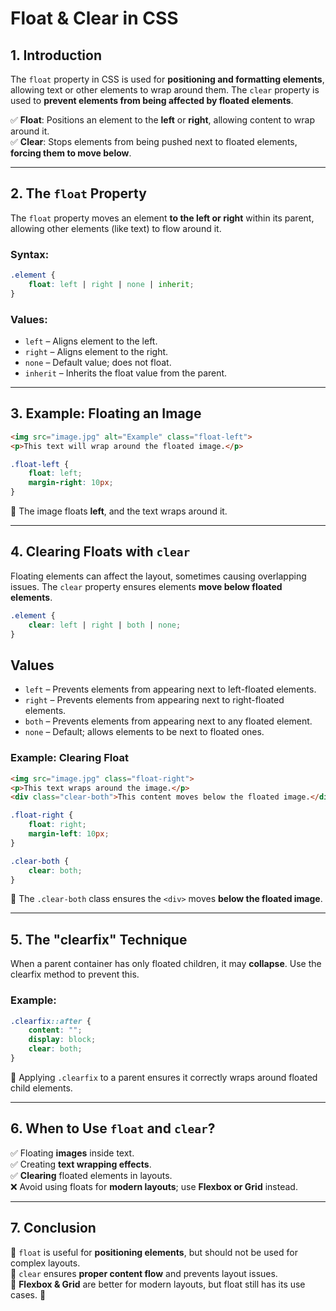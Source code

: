 # **Float & Clear in CSS**  

## **1. Introduction**  

The `float` property in CSS is used for **positioning and formatting elements**, allowing text or other elements to wrap around them. The `clear` property is used to **prevent elements from being affected by floated elements**.

✅ **Float**: Positions an element to the **left** or **right**, allowing content to wrap around it.  
✅ **Clear**: Stops elements from being pushed next to floated elements, **forcing them to move below**.

---

## **2. The `float` Property**  

The `float` property moves an element **to the left or right** within its parent, allowing other elements (like text) to flow around it.

### **Syntax:**

```css
.element {
    float: left | right | none | inherit;
}
```

### **Values:**

- `left` – Aligns element to the left.
- `right` – Aligns element to the right.
- `none` – Default value; does not float.
- `inherit` – Inherits the float value from the parent.

---

## **3. Example: Floating an Image**

```html
<img src="image.jpg" alt="Example" class="float-left">
<p>This text will wrap around the floated image.</p>
```

```css
.float-left {
    float: left;
    margin-right: 10px;
}
```

🔹 The image floats **left**, and the text wraps around it.

---

## **4. Clearing Floats with `clear`**  

Floating elements can affect the layout, sometimes causing overlapping issues. The `clear` property ensures elements **move below floated elements**.

```css
.element {
    clear: left | right | both | none;
}
```

## Values

- `left` – Prevents elements from appearing next to left-floated elements.
- `right` – Prevents elements from appearing next to right-floated elements.
- `both` – Prevents elements from appearing next to any floated element.
- `none` – Default; allows elements to be next to floated ones.

### **Example: Clearing Float**

```html
<img src="image.jpg" class="float-right">
<p>This text wraps around the image.</p>
<div class="clear-both">This content moves below the floated image.</div>
```

```css
.float-right {
    float: right;
    margin-left: 10px;
}

.clear-both {
    clear: both;
}
```

🔹 The `.clear-both` class ensures the `<div>` moves **below the floated image**.

---

## **5. The "clearfix" Technique**  

When a parent container has only floated children, it may **collapse**. Use the clearfix method to prevent this.

### **Example:**

```css
.clearfix::after {
    content: "";
    display: block;
    clear: both;
}
```

🔹 Applying `.clearfix` to a parent ensures it correctly wraps around floated child elements.

---

## **6. When to Use `float` and `clear`?**  

✅ Floating **images** inside text.  
✅ Creating **text wrapping effects**.  
✅ **Clearing** floated elements in layouts.  
❌ Avoid using floats for **modern layouts**; use **Flexbox or Grid** instead.

---

## **7. Conclusion**  

🔹 `float` is useful for **positioning elements**, but should not be used for complex layouts.  
🔹 `clear` ensures **proper content flow** and prevents layout issues.  
🔹 **Flexbox & Grid** are better for modern layouts, but float still has its use cases. 🚀
